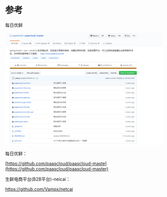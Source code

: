 # 参考

每日优鲜

![](/static/image/微信截图_20200519100545.png)

每日优鲜：

[https://github.com/paascloud/paascloud-maste](https://github.com/paascloud/paascloud-master)

生鲜电商平台\(B2B平台\)-neicai：

https://github.com/Vampx/netcai


